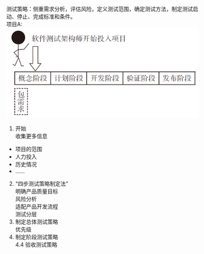 测试策略：侧重需求分析，评估风险，定义测试范围，确定测试方法，制定测试启动、停止、完成标准和条件。  
项目A:  
![项目示意图](/study/_posts/QA/项目示意图.jpg)  
1. 开始  
收集更多信息  
* 项目的范围  
* 人力投入  
* 历史情况  
* ……  
2. “四步测试策略制定法”  
明确产品质量目标  
风险分析  
适配产品开发流程  
测试分层  
3. 制定总体测试策略  
优先级
4. 制定阶段测试策略  
4.4 验收测试策略  
